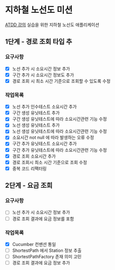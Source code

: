 # 지하철 노선도 미션
[ATDD 강의](https://edu.nextstep.camp/c/R89PYi5H) 실습을 위한 지하철 노선도 애플리케이션

## 1단계 - 경로 조회 타입 추

### 요구사항
- [x] 노선 추가 시 소요시간 정보 추가
- [x] 구간 추가 시 소요시간 정보도 추가
- [x] 경로 조회 시 최소 시간 기준으로 조회할 수 있도록 수정

### 작업목록
- [x] 노선 추가 인수테스트 소요시간 추가
- [x] 구간 생성 유닛테스트 추가
- [x] 구간 생성 유닛테스트에 따라 소요시간관련 기능 수정
- [x] 노선 생성 유닛테스트 추가
- [x] 노선 생성 유닛테스트에 따라 소요시간관련 기능 수정
- [x] 소요시간 not null 에 따라 발생하는 오류 수정
- [x] 구간 추가 유닛테스트 소요시간 추가
- [x] 구간 추가 유닛테스트에 따라 소요시간관련 기능 수정
- [x] 경로 조회 소요시간 추가
- [x] 경로 조회시 최소 시간 기준으로 조회 수정
- [x] 중복 코드 리팩터링

## 2단계 - 요금 조회

### 요구사항
- [ ] 노선 추가 시 소요시간 정보 추가
- [ ] 경로 조회 결과에 요금 정보를 포함

### 작업목록
- [x] Cucumber 컨밴션 통일
- [ ] ShortestPath 에서 Station 정보 추출
- [ ] ShortestPathFactory 존재 의미 고민
- [ ] 경로 조회 결과에 요금 정보 추가